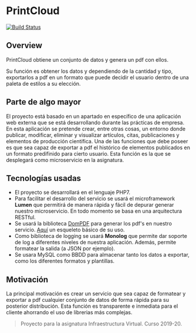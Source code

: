 # PrintCloud

[![Build Status](https://travis-ci.com/Neo-Stark/Proyecto-IV-19-20.svg?branch=master)](https://travis-ci.com/Neo-Stark/Proyecto-IV-19-20)

## Overview

PrintCloud obtiene un conjunto de datos y genera un pdf con ellos.

Su función es obtener los datos y dependiendo de la cantidad y tipo, exportarlos a pdf en un formato que puede decidir el usuario dentro de una paleta de estilos a su elección.

## Parte de algo mayor

El proyecto está basado en un apartado en específico de una aplicación web externa que se está desarrollando durante las prácticas de empresa. En esta aplicación se pretende crear, entre otras cosas, un entorno donde publicar, modificar, eliminar y visualizar artículos, citas, publicaciones y elementos de producción científica. Una de las funciones que debe poseer es que sea capaz de exportar a pdf el histórico de elementos publicados en un formato predifinido para cierto usuario. Esta función es la que se desplegará como microservicio en la asignatura.

## Tecnologías usadas

- El proyecto se desarrollará en el lenguaje PHP7.
- Para facilitar el desarrollo del servicio se usará el microframework **Lumen** que permitirá de manera rápida y fácil de depurar generar nuestro microservicio. En todo momento se basa en una arquitectura RESTful.
- Se usará la biblioteca [DomPDF](https://github.com/dompdf/dompdf) para generar los pdf's en nuestro servicio. [Aquí](https://github.com/dompdf/dompdf#quick-start) un esqueleto básico de su uso.
- Como biblioteca de logging se usará **Monolog** que permite dar soporte de log a diferentes niveles de nuestra aplicación. Además, permite formatear la salida (a JSON por ejemplo).
- Se usara MySQL como BBDD para almacenar tanto los datos a exportar, como los diferentes formatos y plantillas.

## Motivación

La principal motivación es crear un servicio que sea capaz de formatear y exportar a pdf cualquier conjunto de datos de forma rápida para su posterior distribución. Esta función es transparente e inmediata para el cliente ahorrando el uso de librerias más complejas.

> Proyecto para la asignatura Infraestructura Virtual. Curso 2019-20.
